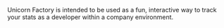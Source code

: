 Unicorn Factory is intended to be used as a fun, interactive way to track your stats as a developer within a company environment.
